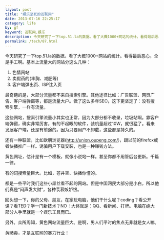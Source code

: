 ```yaml
---
layout: post
title: "娱乐至死的互联网"
date: 2013-07-16 22:25:17
category: life
by: gf
keyword: 互联网,娱乐
description: 今天研究了一下top.51.la的数据。看了大概1000+网站的统计。看得最后恶心。全是手工啊。基本上流量大的网站分这么几种：色情网站卖假药的(丰胸、减肥等)客户端弹出页、ISP
permalink: /tech/87.html
---
```

今天研究了一下top.51.la的数据。看了大概1000+网站的统计。看得最后恶心。全是手工啊。基本上流量大的网站分这么几种：

1.  色情网站
2.  卖假药的(丰胸、减肥等)
3.  客户端弹出页、ISP注入页

最奇葩的是，大部分流量都不来自搜索引擎。其他途径比如：广告联盟、网页广告、客户端弹窗等，都是流量大户。做了这么多年SEO，这下更坚定了：没有搜索引擎，一样有流量。

这些网站，搜索引擎流量小其实也正常，因为大部分都不收录，垃圾站啊。靠客户端弹窗，确实非常厉害，有的不起眼的软件，装机量超过10W，就很猛了。看来发展客户端，还是有前途的。因为只要用户不卸载，这些都是持久的。

还有一种联盟，比如欧朋浏览器(http://union.oupeng.com/)，跟以前的firefox或者快播推广一样。诱骗用户下载安装，也是一种赚钱方法。

黄色网址，估计是有一个模板，就像小说站一样。甚至你都不用管后台更新。千篇一律。

有的词搜索量巨大。比如，苍井空、快播你懂的。

都是一些平时我们这些小屌丝看不起的网站。但是中国网民大部分是小白，所以他们真是“闷声发大财”，各种羡慕嫉妒恨。

回头想一下，你的父母、朋友，在家玩电脑，他们干什么呢？coding？看公开课？看TED？学一门新技术？NO！大体就是：QQ、看新闻、打牌。电脑在绝大部分人手里就是一个娱乐工具而已。

另外，众所周知，黄色网站流量巨大。是啊，男人们平时的焦点无非就是女人嘛。

黄赌毒，才是互联网的暴力行业！
